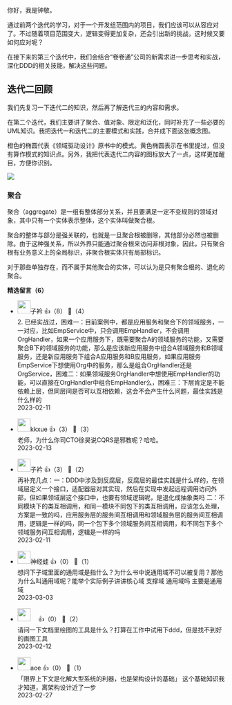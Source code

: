 你好，我是钟敬。

通过前两个迭代的学习，对于一个开发组范围内的项目，我们应该可以从容应对了。不过随着项目范围变大，逻辑变得更加复杂，还会引出新的挑战，这时候又要如何应对呢？

在接下来的第三个迭代中，我们会结合“卷卷通”公司的新需求进一步思考和实战，深化DDD的相关技能，解决这些问题。

## 迭代二回顾

我们先复习一下迭代二的知识，然后再了解迭代三的内容和需求。

在第二个迭代，我们主要讲了聚合、值对象、限定和泛化，同时补充了一些必要的UML知识。我把迭代一和迭代二的主要模式和实践，合并成下面这张概念图。

橙色的椭圆代表《领域驱动设计》原书中的模式。黄色椭圆表示在书里提过，但没有算作模式的知识点。另外，我把代表迭代二内容的图标放大了一点，这样更加醒目，方便你识别。

![](https://static001.geekbang.org/resource/image/a1/91/a181f95fd7e39132c477c7485eaa9491.jpg?wh=3733x2297)

### 聚合

聚合（aggregate）是一组有整体部分关系，并且要满足一定不变规则的领域对象，其中只有一个实体表示整体，这个实体叫做聚合根。

聚合的整体与部分是强关联的，也就是一旦聚合根被删除，其他部分必然也被删除。由于这种强关系，所以外界只能通过聚合根来访问非根对象，因此，只有聚合根有业务意义上的全局标识，非聚合根实体只有局部标识。

对于那些单独存在，而不属于其他聚合的实体，可以认为是只有聚合根的、退化的聚合。
<div><strong>精选留言（6）</strong></div><ul>
<li><img src="https://static001.geekbang.org/account/avatar/00/1d/0a/7d/791d0f5e.jpg" width="30px"><span>子衿</span> 👍（8） 💬（4）<div>2. 已经实战过，困难一：目前案例中，都是应用服务和聚合下的领域服务，一一对应，比如EmpService中，只会调用EmpHandler，不会调用OrgHandler，如果一个应用服务下，既需要聚合A的领域服务的功能，又需要聚合B下的领域服务的功能，那么是应该新应用服务中组合A领域服务和B领域服务，还是新应用服务下组合A应用服务和B应用服务，如果应用服务EmpService下想使用Org中的服务，那么是组合OrgHandler还是OrgService，困难二：如果领域服务OrgHandler中想使用EmpHandler的功能，可以直接在OrgHandler中组合EmpHandler么，困难三：下层肯定是不能依赖上层，但同层间是否可以互相依赖，这会不会产生什么问题，最佳实践是什么样的</div>2023-02-11</li><br/><li><img src="https://static001.geekbang.org/account/avatar/00/11/b2/e0/bf56878a.jpg" width="30px"><span>kkxue</span> 👍（3） 💬（3）<div>老师，为什么你司CTO徐昊说CQRS是邪教呢？哈哈。</div>2023-02-13</li><br/><li><img src="https://static001.geekbang.org/account/avatar/00/1d/0a/7d/791d0f5e.jpg" width="30px"><span>子衿</span> 👍（3） 💬（2）<div>再补充几点：一：DDD中涉及到反腐层，反腐层的最佳实践是什么样的，在领域层定义一个接口，适配器层对其实现，然后在实现中发起远程调用访问外部，但如果领域层这个接口中，也要有领域逻辑呢，是退化成抽象类吗 二：不同模块下的类互相调用，和同一模块不同包下的类互相调用，应该怎么处理，方案是一致的吗，应用服务层的服务间互相调用和领域服务层的服务间互相调用，逻辑是一样的吗，同一个包下多个领域服务间互相调用，和不同包下多个领域服务间互相调用，逻辑是一样的吗</div>2023-02-11</li><br/><li><img src="https://static001.geekbang.org/account/avatar/00/1b/85/67/0d121bc4.jpg" width="30px"><span>神经蛙</span> 👍（0） 💬（1）<div>想问下子域里面的通用域是指什么？为什么书中说通用域不可以被复用？那他为什么叫通用域呢？能举个实际例子讲讲核心域 支撑域 通用域吗 主要是通用域</div>2023-03-03</li><br/><li><img src="https://static001.geekbang.org/account/avatar/00/13/55/a3/88cbb981.jpg" width="30px"><span>　</span> 👍（0） 💬（2）<div>请问一下文档里绘图的工具是什么？打算在工作中试用下ddd，但是找不到好的画图工具</div>2023-02-12</li><br/><li><img src="https://static001.geekbang.org/account/avatar/00/11/1d/de/62bfa83f.jpg" width="30px"><span>aoe</span> 👍（0） 💬（1）<div>「限界上下文是化解大型系统的利器，也是架构设计的基础」
这个基础知识我才知道，离架构设计近了一步</div>2023-02-27</li><br/>
</ul>